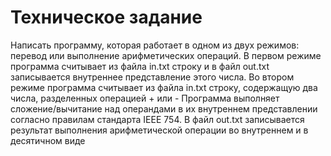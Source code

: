 # Техническое задание  
Написать программу, которая работает в одном из двух ре­жимов: 
перевод или выполнение арифметических операций.
В первом режиме программа считывает из файла in.txt
строку и в файл out.txt записывается внутреннее представление
этого числа. Во втором режиме программа считывает из файла in.txt
строку, содержащую два числа, разделенных операцией +
или - Программа выполняет сложение/вычитание над операндами
в их внутреннем представлении согласно правилам стандарта
IEEE 754. В файл out.txt записывается результат выполнения
арифметической операции во внутреннем и в десятичном виде
